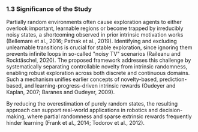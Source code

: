 ### 1.3 Significance of the Study

Partially random environments often cause exploration agents to either overlook important, learnable regions or become trapped by irreducibly noisy states, a shortcoming observed in prior intrinsic motivation works (Bellemare et al., 2016; Pathak et al., 2019). Identifying and excluding unlearnable transitions is crucial for stable exploration, since ignoring them prevents infinite loops in so-called "noisy TV" scenarios (Raileanu and Rocktäschel, 2020). The proposed framework addresses this challenge by systematically separating controllable novelty from intrinsic randomness, enabling robust exploration across both discrete and continuous domains. Such a mechanism unifies earlier concepts of novelty-based, prediction-based, and learning-progress-driven intrinsic rewards (Oudeyer and Kaplan, 2007; Baranes and Oudeyer, 2009).

By reducing the overestimation of purely random states, the resulting approach can support real-world applications in robotics and decision-making, where partial randomness and sparse extrinsic rewards frequently hinder learning (Frank et al., 2014; Todorov et al., 2012).
